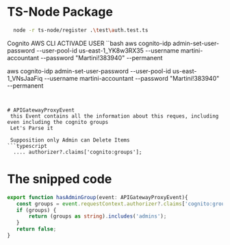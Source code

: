 #  TS-Node Package
```bash
  node -r ts-node/register .\test\auth.test.ts
```

Cognito AWS CLI
ACTIVADE USER
``bash
 aws cognito-idp admin-set-user-password --user-pool-id us-east-1_YK8w3RX35 --username martini-accountant --password "Martini!383940" --permanent

  aws cognito-idp admin-set-user-password --user-pool-id us-east-1_VNsJaaFiq --username martini-accountant --password "Martini!383940" --permanent
```


# APIGatewayProxyEvent
 this Event contains all the information about this reques, including even including the cognito groups
 Let's Parse it

 Supposition only Admin can Delete Items
```typescript
  .... authorizer?.claims['cognito:groups']; 
```

# The snipped code
 ```typescript
export function hasAdminGroup(event: APIGatewayProxyEvent){
    const groups = event.requestContext.authorizer?.claims['cognito:groups'];
    if (groups) {
        return (groups as string).includes('admins');
    }
    return false;
}
```
